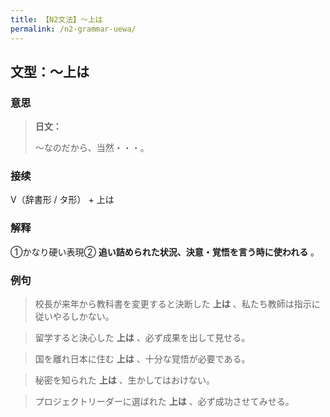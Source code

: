 ```yaml
---
title: 【N2文法】〜上は
permalink: /n2-grammar-uewa/
---
```


## 文型：〜上は

### 意思

> **日文：**
> 
> 〜なのだから、当然・・・。


### 接续

V（辞書形 / タ形） + 上は

### 解释

①かなり硬い表現② **追い詰められた状況、決意・覚悟を言う時に使われる** 。

### 例句

> 校長が来年から教科書を変更すると決断した **上は** 、私たち教師は指示に従いやるしかない。

> 留学すると決心した **上は** 、必ず成果を出して見せる。

> 国を離れ日本に住む **上は** 、十分な覚悟が必要である。

> 秘密を知られた **上は** 、生かしてはおけない。

> プロジェクトリーダーに選ばれた **上は** 、必ず成功させてみせる。

